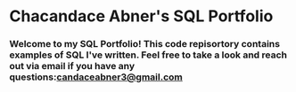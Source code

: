 # Chacandace Abner's SQL Portfolio

### Welcome to my SQL Portfolio! This code repisortory contains examples of SQL I've written. Feel free to take a look and reach out via email if you have any questions:candaceabner3@gmail.com 
